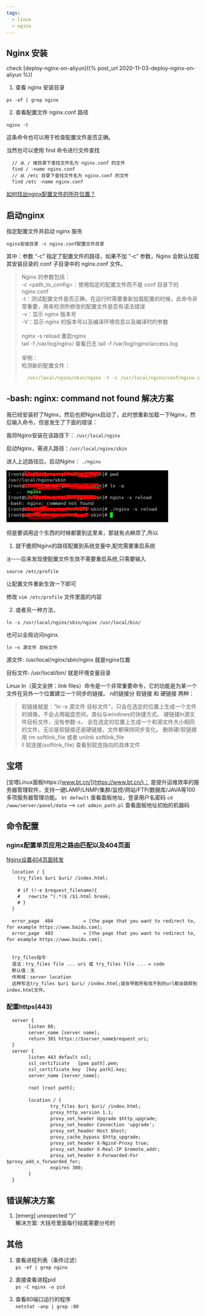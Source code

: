 ```yaml
---
tags:
  - linux
  - nginx
---
```


## Nginx 安装
check [deploy-nginx-on-aliyun]({% post_url  2020-11-03-deploy-nginx-on-aliyun %})

1. 查看 nginx 安装目录 

`ps -ef | grep nginx`

2. 查看配置文件 nginx.conf 路径 

`nginx -t`

这条命令也可以用于检查配置文件是否正确。

当然也可以使用 find 命令进行文件查找
```
  // 从 / 根目录下查找文件名为 nginx.conf 的文件
  find / -name nginx.conf
  // 从 /etc 目录下查找文件名为 nginx.conf 的文件
  find /etc -name nginx.conf

```

[如何找出nginx配置文件的所在位置？](https://www.cnblogs.com/qianpangzi/p/10922420.html)


## 启动nginx
指定配置文件并启动 nginx 服务

`nginx安装目录 -c nginx.conf配置文件目录`

其中：参数 “-c” 指定了配置文件的路径，如果不加 “-c” 参数，Nginx 会默认加载其安装目录的 conf 子目录中的 nginx.conf 文件。
>  Nginx 的参数包括：<br> 
-c <path_to_config>：使用指定的配置文件而不是 conf 目录下的 nginx.conf   <br> 
-t：测试配置文件是否正确，在运行时需要重新加载配置的时候，此命令非常重要，用来检测所修改的配置文件是否有语法错误   <br> 
-v：显示 nginx 版本号     <br> 
-V：显示 nginx 的版本号以及编译环境信息以及编译时的参数    <br>  
nginx -s reload 重启nginx     <br> 
tail -f /var/log/nginx/ 查看日志  tail -f /var/log/nginx/access.log      <br>   
举例：       <br> 
检测新的配置文件：       <br> 
> ```yml
>   /usr/local/nginx/sbin/nginx -t -c /usr/local/nginx/conf/nginx.conf 
> ```

## -bash: nginx: command not found 解决方案
我已经安装好了Nginx，然后也把Nginx启动了，此时想重新加载一下Nginx，然后输入命令，但是发生了下面的错误：

我将Nginx安装在该路径下： `/usr/local/nginx`

启动Nginx，需进入路径：`/usr/local/nginx/sbin`

进入上述路径后，启动Nginx：
`./nginx`

![nginx-command-not-found](../assets/img/nginx-command-not-found.png)

但是要调用这个东西的时候都要到这里来，那就有点麻烦了,所以
1. 就干脆把Nginx的路径配置到系统变量中,配完需要重启系统

`注`----后来发现使配置文件生效不需要重启系统,只需要输入 

 `source /etc/profile`

 让配置文件重新生效一下即可

修改  `vim /etc/profile`  文件里面的内容

2. 或者另一种方法，

`ln -s /usr/local/nginx/sbin/nginx /usr/local/bin/`

 也可以全局访问nginx. 

`ln –s 源文件 目标文件`

源文件: /usr/local/nginx/sbin/nginx 就是nginx位置

目标文件: /usr/local/bin/ 就是环境变量目录

Linux ln（英文全拼：link files）命令是一个非常重要命令，它的功能是为某一个文件在另外一个位置建立一个同步的链接。
n的链接分 软链接 和 硬链接 两种：
>软链接就是：“ln –s 源文件 目标文件”，只会在选定的位置上生成一个文件的镜像，不会占用磁盘空间，类似与windows的快捷方式。
>硬链接ln源文件目标文件，没有参数-s， 会在选定的位置上生成一个和源文件大小相同的文件，无论是软链接还是硬链接，文件都保持同步变化。
>删除硬/软链接用 rm softlink_file 或者 unlink softlink_file  
>ll 软连接(softlink_file) 查看到软连指向的具体文件


## 宝塔
[宝塔Linux面板https://www.bt.cn/](https://www.bt.cn/)： 是提升运维效率的服务器管理软件，支持一键LAMP/LNMP/集群/监控/网站/FTP/数据库/JAVA等100多项服务器管理功能。
`bt default` 查看面板地址，登录用户名密码
`cd /www/server/panel/data` --> `cat admin_path.pl` 查看面板地址初始的机器码


## 命令配置
### nginx配置单页应用之路由匹配以及404页面   
[Nginx设置404页面转发](https://www.cnblogs.com/sunscheung/p/4533540.html)   
```
  location / {
    try_files $uri $uri/ /index.html;

    # if (!-e $request_filename){
    # 	rewrite ^(.*)$ /$1.html	break;
    # }
  }

  error_page  404           = [the page that you want to redirect to, for example https://www.baidu.com];
  error_page  403           = [the page that you want to redirect to, for example https://www.baidu.com];
  
``` 

```
  try_files指令
  语法：try_files file ... uri 或 try_files file ... = code
  默认值：无
  作用域：server location
  这种写法try_files $uri $uri/ /index.html;就会导致所有找不到的url都会跳转到index.html文件。

```

### 配置https(443)
```
  server {
        listen 80;
        server_name [server name];
        return 301 https://$server_name$request_uri;
  }
  server {
        listen 443 default ssl;
        ssl_certificate   [pem path].pem;
        ssl_certificate_key  [key path].key;
        server_name [server_name];

        root [root path];

        location / {
                try_files $uri $uri/ /index.html;
                proxy_http_version 1.1;
                proxy_set_header Upgrade $http_upgrade;
                proxy_set_header Connection 'upgrade';
                proxy_set_header Host $host;
                proxy_cache_bypass $http_upgrade;
                proxy_set_header X-NginX-Proxy true;
                proxy_set_header X-Real-IP $remote_addr;
                proxy_set_header X-Forwarded-For $proxy_add_x_forwarded_for;
                expires 300;
        }
  }

```


## 错误解决方案
1. [emerg] unexpected "}"  
解决方案: 大括号里面每行结尾需要分号的  


## 其他
1. 查看进程列表（条件过滤）  
`ps -ef | grep nginx`  

2. 直接查看进程pid  
`ps -C nginx -o pid`  

3. 查看80端口运行的程序  
`netstat -anp | grep :80`







